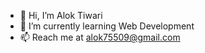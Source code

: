 - 👋 Hi, I’m Alok Tiwari
- 🌱 I’m currently learning Web Development
- 📫 Reach me at alok75509@gmail.com

<!---
AlokTiwari55/AlokTiwari55 is a ✨ special ✨ repository because its `README.md` (this file) appears on your GitHub profile.
You can click the Preview link to take a look at your changes.
--->
